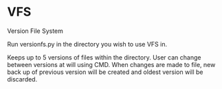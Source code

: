 # VFS

Version File System

Run versionfs.py in the directory you wish to use VFS in.

Keeps up to 5 versions of files within the directory.
User can change between versions at will using CMD.
When changes are made to file, new back up of previous version will be created and oldest version will be discarded.
